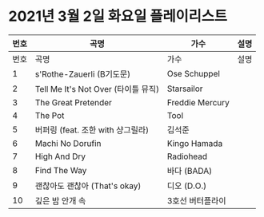 # 2021년 3월 2일 화요일 플레이리스트

| 번호 | 곡명 | 가수 | 설명 |
|------|------|------|------|
| 번호 | 곡명 | 가수 | 설명 |
| 1 | s'Rothe-Zauerli (B기도문) | Ose Schuppel |  |
| 2 | Tell Me It's Not Over (타이틀 뮤직) | Starsailor |  |
| 3 | The Great Pretender | Freddie Mercury |  |
| 4 | The Pot | Tool |  |
| 5 | 버퍼링 (feat. 조한 with 샹그릴라) | 김석준 |  |
| 6 | Machi No Dorufin | Kingo Hamada |  |
| 7 | High And Dry | Radiohead |  |
| 8 | Find The Way | 바다 (BADA) |  |
| 9 | 괜찮아도 괜찮아 (That's okay) | 디오 (D.O.) |  |
| 10 | 깊은 밤 안개 속 | 3호선 버터플라이 |  |
